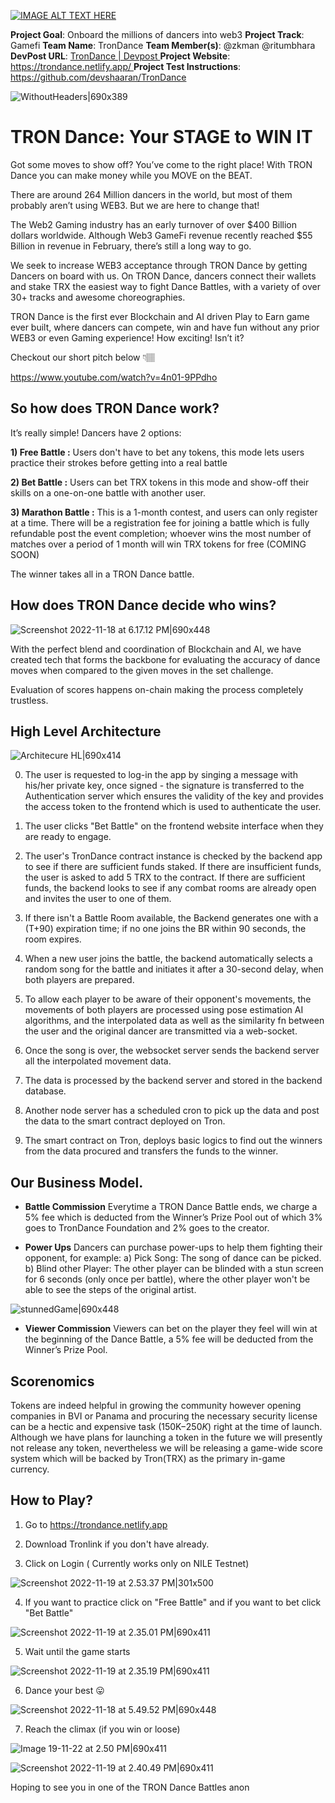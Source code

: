 [![IMAGE ALT TEXT HERE](https://i.ibb.co/p2K24Xb/tron-Dance-Bg.png)](https://youtu.be/HENY8ek9ksw)


**Project Goal**: Onboard the millions of dancers into web3
**Project Track**: Gamefi
**Team Name**: TronDance
**Team Member(s)**: @zkman @ritumbhara
**DevPost URL**: [TronDance | Devpost ](https://devpost.com/software/trondance)
**Project Website**: [https://trondance.netlify.app/ ](https://trondance.netlify.app/)
**Project Test Instructions**: https://github.com/devshaaran/TronDance

![WithoutHeaders|690x389](https://global.discourse-cdn.com/business4/uploads/trondao/optimized/2X/c/c9604f91263fe036dd690ad794413b1b35fecfa3_2_1380x778.jpeg)


# TRON Dance: Your STAGE to WIN IT

Got some moves to show off? You’ve come to the right place! With TRON Dance you can make money while you MOVE on the BEAT.

There are around 264 Million dancers in the world, but most of them probably aren’t using WEB3. But we are here to change that!

The Web2 Gaming industry has an early turnover of over $400 Billion dollars worldwide. Although Web3 GameFi revenue recently reached $55 Billion in revenue in February, there’s still a long way to go.

We seek to increase WEB3 acceptance through TRON Dance by getting Dancers on board with us. On TRON Dance, dancers connect their wallets and stake TRX the easiest way to fight Dance Battles, with a variety of over 30+ tracks and awesome choreographies.

TRON Dance is the first ever Blockchain and AI driven Play to Earn game ever built, where dancers can compete, win and have fun without any prior WEB3 or even Gaming experience! How exciting! Isn’t it?

Checkout our short pitch below 👇🏽

https://www.youtube.com/watch?v=4n01-9PPdho

## So how does TRON Dance work?

It’s really simple! Dancers have 2 options:

**1) Free Battle :** Users don't have to bet any tokens, this mode lets users practice their strokes before getting into a real battle 

**2) Bet Battle :**  Users can bet TRX tokens in this mode and show-off their skills on a one-on-one battle with another user. 

**3) Marathon Battle :**  This is a 1-month contest, and users can only register at a time. There will be a registration fee for joining a battle which is fully refundable post the event completion; whoever wins the most number of matches over a period of 1 month will win TRX tokens for free (COMING SOON)

The winner takes all in a TRON Dance battle.

## How does TRON Dance decide who wins?

![Screenshot 2022-11-18 at 6.17.12 PM|690x448](https://global.discourse-cdn.com/business4/uploads/trondao/optimized/2X/5/5b09f50cbcc987c723da4d14f97e32e95b17cff4_2_1380x896.jpeg)

With the perfect blend and coordination of Blockchain and AI, we have created tech that forms the backbone for evaluating the accuracy of dance moves when compared to the given moves in the set challenge.

Evaluation of scores happens on-chain making the process completely trustless.

## High Level Architecture

![Architecure HL|690x414](https://global.discourse-cdn.com/business4/uploads/trondao/optimized/2X/c/c01b7ac5f51f2a0e1333db6e0c6c72a4d610e9ab_2_1380x828.png)

0) The user is requested to log-in the app by singing a message with his/her private key, once signed - the signature is transferred to the Authentication server which ensures the validity of the key and provides the access token to the frontend which is used to authenticate the user.

1) The user clicks "Bet Battle" on the frontend website interface when they are ready to engage.

2) The user's TronDance contract instance is checked by the backend app to see if there are sufficient funds staked.
If there are insufficient funds, the user is asked to add 5 TRX to the contract. If there are sufficient funds, the backend looks to see if any combat rooms are already open and invites the user to one of them.

3. If there isn't a Battle Room available, the Backend generates one with a (T+90) expiration time; if no one joins the BR within 90 seconds, the room expires.

4) When a new user joins the battle, the backend automatically selects a random song for the battle and initiates it after a 30-second delay, when both players are prepared.

5) To allow each player to be aware of their opponent's movements, the movements of both players are processed using pose estimation AI algorithms, and the interpolated data as well as the similarity fn between the user and the original dancer are transmitted via a web-socket.

6) Once the song is over, the websocket server sends the backend server all the interpolated movement data.

7) The data is processed by the backend server and stored in the backend database.

8) Another node server has a scheduled cron to pick up the data and post the data to the smart contract deployed on Tron. 

9) The smart contract on Tron, deploys basic logics to find out the winners from the data procured and transfers the funds to the winner.

## Our Business Model.

* **Battle Commission** 
Everytime a TRON Dance Battle ends, we charge a 5% fee which is deducted from the Winner’s Prize Pool out of which 3% goes to TronDance Foundation and 2% goes to the creator.

* **Power Ups** 
Dancers can purchase power-ups to help them fighting their opponent, for example:
a) Pick Song: The song of dance can be picked.
b) Blind other Player: The other player can be blinded with a stun screen for 6 seconds (only once per battle), where the other player won't be able to see the steps of the original artist.

![stunnedGame|690x448](https://global.discourse-cdn.com/business4/uploads/trondao/optimized/2X/1/1178237fcb90d869c7555326593a86fc45da6d27_2_1380x896.jpeg)

* **Viewer Commission** 
Viewers can bet on the player they feel will win at the beginning of the Dance Battle, a 5% fee will be deducted from the Winner’s Prize Pool.

## Scorenomics

Tokens are indeed helpful in growing the community however opening companies in BVI or Panama and procuring the necessary security license can be a hectic and expensive task (150K$-250K$) right at the time of launch. Although we have plans for launching a token in the future we will presently not release any token, nevertheless we will be releasing a game-wide score system which will be backed by Tron(TRX) as the primary in-game currency.

## How to Play?

1) Go to https://trondance.netlify.app 

2) Download Tronlink if you don't have already.

3) Click on Login ( Currently works only on NILE Testnet)

![Screenshot 2022-11-19 at 2.53.37 PM|301x500](https://global.discourse-cdn.com/business4/uploads/trondao/optimized/2X/f/fc468007a0b69ced3831bbd20d71410fd9ce633c_2_602x1000.png)

4) If you want to practice click on "Free Battle" and if you want to bet click "Bet Battle"

![Screenshot 2022-11-19 at 2.35.01 PM|690x411](https://global.discourse-cdn.com/business4/uploads/trondao/optimized/2X/1/13d7e7d116fdedcd2b02e87bef27369f9cb2a8be_2_1380x822.jpeg)

5) Wait until the game starts

![Screenshot 2022-11-19 at 2.35.19 PM|690x411](https://global.discourse-cdn.com/business4/uploads/trondao/optimized/2X/d/dc197c2647319e153aebc8d0faf0a83f4ff94807_2_1380x822.png)

6) Dance your best :stuck_out_tongue: 

![Screenshot 2022-11-18 at 5.49.52 PM|690x448](https://global.discourse-cdn.com/business4/uploads/trondao/optimized/2X/c/ca0af192e85e8a7c77a5952569db1570426fb141_2_1380x896.jpeg)

7) Reach the climax (if you win or loose)

![Image 19-11-22 at 2.50 PM|690x411](https://global.discourse-cdn.com/business4/uploads/trondao/optimized/2X/6/69b06ecd768d640d3b8d4b17cb2d2bfd91e88e89_2_1380x822.jpeg)

![Screenshot 2022-11-19 at 2.40.49 PM|690x411](https://global.discourse-cdn.com/business4/uploads/trondao/optimized/2X/2/2a7d58469c51dbd3ce39231dce229b54560fb3a6_2_1380x822.png)

Hoping to see you in one of the TRON Dance Battles anon